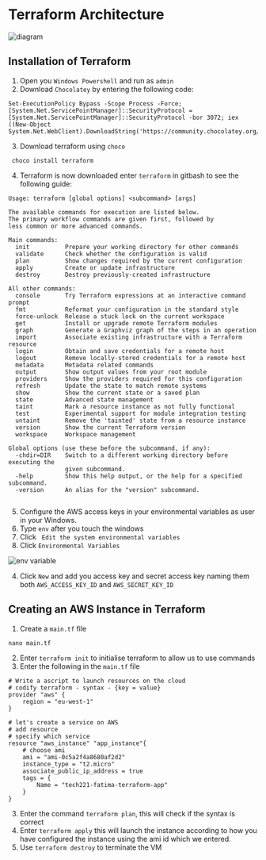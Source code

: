 # Terraform Architecture

![diagram](https://github.com/fsh-nur/iac_terraform_orchestration/assets/129324316/74701430-3f9d-4e23-b8f4-170d0410ef80)







## Installation of Terraform

1. Open you `Windows Powershell` and run as `admin`
2. Download `Chocolatey` by entering the following code:

```
Set-ExecutionPolicy Bypass -Scope Process -Force; [System.Net.ServicePointManager]::SecurityProtocol = [System.Net.ServicePointManager]::SecurityProtocol -bor 3072; iex ((New-Object System.Net.WebClient).DownloadString('https://community.chocolatey.org/install.ps1'))
```
3. Download terraform using `choco`

```
 choco install terraform
```
4. Terraform is now downloaded enter `terraform` in gitbash to see the following guide:

```
Usage: terraform [global options] <subcommand> [args]

The available commands for execution are listed below.
The primary workflow commands are given first, followed by
less common or more advanced commands.

Main commands:
  init          Prepare your working directory for other commands
  validate      Check whether the configuration is valid
  plan          Show changes required by the current configuration
  apply         Create or update infrastructure
  destroy       Destroy previously-created infrastructure

All other commands:
  console       Try Terraform expressions at an interactive command prompt
  fmt           Reformat your configuration in the standard style
  force-unlock  Release a stuck lock on the current workspace
  get           Install or upgrade remote Terraform modules
  graph         Generate a Graphviz graph of the steps in an operation
  import        Associate existing infrastructure with a Terraform resource
  login         Obtain and save credentials for a remote host
  logout        Remove locally-stored credentials for a remote host
  metadata      Metadata related commands
  output        Show output values from your root module
  providers     Show the providers required for this configuration
  refresh       Update the state to match remote systems
  show          Show the current state or a saved plan
  state         Advanced state management
  taint         Mark a resource instance as not fully functional
  test          Experimental support for module integration testing
  untaint       Remove the 'tainted' state from a resource instance
  version       Show the current Terraform version
  workspace     Workspace management

Global options (use these before the subcommand, if any):
  -chdir=DIR    Switch to a different working directory before executing the
                given subcommand.
  -help         Show this help output, or the help for a specified subcommand.
  -version      An alias for the "version" subcommand.


```

5. Configure the AWS access keys in your environmental variables as user in your Windows.
  1. Type `env` after you touch the windows 
  2. Click ` Edit the system environmental variables`
  3. Click `Environmental Variables`


  ![env variable](https://github.com/fsh-nur/iac_terraform_orchestration/assets/129324316/e52c0783-0546-446d-8ae6-726c06dac920)



  4. Click `New` and add you access key and secret access key naming them both `AWS_ACCESS_KEY_ID` and `AWS_SECRET_KEY_ID`


  
## Creating an AWS Instance in Terraform

1. Create a `main.tf` file
```
nano main.tf
```
2. Enter `terraform init` to initialise terraform to allow us to use commands
2. Enter the following in the `main.tf` file

```
# Write a ascript to launch resources on the cloud 
# codify terraform - syntax - {key = value}
provider "aws" {
    region = "eu-west-1"
}

# let's create a service on AWS
# add resource
# specify which service
resource "aws_instance" "app_instance"{
    # choose ami
    ami = "ami-0c5a2f4a8680af2d2"
    instance_type = "t2.micro"
    associate_public_ip_address = true
    tags = {
        Name = "tech221-fatima-terraform-app"
    }
}

```
3. Enter the command `terraform plan`, this will check if the syntax is correct
4. Enter `terraform apply` this will launch the instance according to how you have configured the instance using the ami id which we entered.
5. Use `terraform destroy` to terminate the VM


